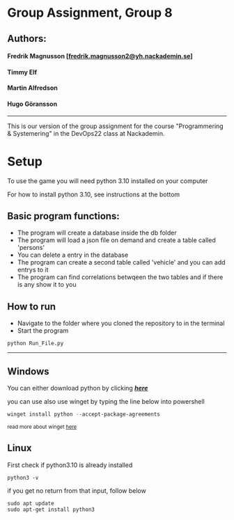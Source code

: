 # **Group Assignment, Group 8** #
## **Authors:** ##

#### Fredrik Magnusson [fredrik.magnusson2@yh.nackademin.se] ####
#### Timmy Elf ####
#### Martin Alfredson ####
#### Hugo Göransson ####
---
This is our version of the group assignment for the course "Programmering & Systemering" in the DevOps22 class at Nackademin.

# **Setup** 
To use the game you will need python 3.10 installed on your computer

For how to install python 3.10, see instructions at the bottom

## **Basic program functions:** ##
- The program will create a database inside the db folder
- The program will load a json file on demand and create a table called 'persons'
- You can delete a entry in the database
- The program can create a second table called 'vehicle' and you can add entrys to it
- The program can find correlations betwqeen the two tables and if there is any show it to you 

## **How to run** ##
- Navigate to the folder where you cloned the repository to in the terminal
- Start the program
```
python Run_File.py 
```
-----



## **Windows** ##
You can either download python by clicking **_[here](https://www.python.org/downloads/)_**

you can use also use winget by typing the line below into powershell
```powershell
winget install python --accept-package-agreements
```
<sup>read more about winget [here](https://learn.microsoft.com/en-us/windows/package-manager/winget/)</sup>

## **Linux** ##
First check if python3.10 is already installed
```
python3 -v
```
if you get no return from that input, follow below
```
sudo apt update
sudo apt-get install python3
```
